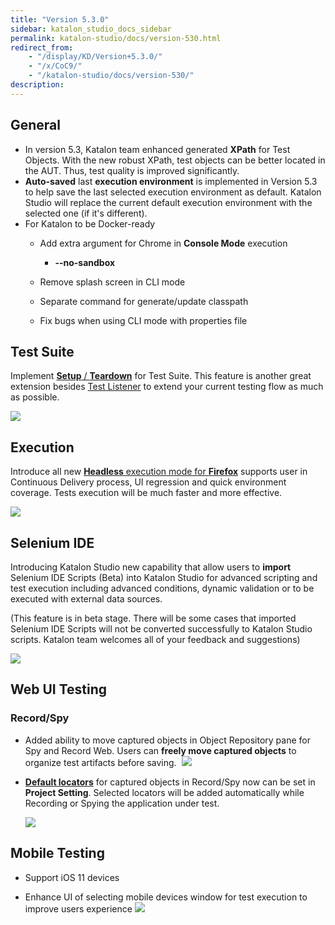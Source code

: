 ```yaml
---
title: "Version 5.3.0"
sidebar: katalon_studio_docs_sidebar
permalink: katalon-studio/docs/version-530.html
redirect_from:
    - "/display/KD/Version+5.3.0/"
    - "/x/CoC9/"
    - "/katalon-studio/docs/version-530/"
description:
---
```

General
-------

*   In version 5.3, Katalon team enhanced generated **XPath** for Test Objects. With the new robust XPath, test objects can be better located in the AUT. Thus, test quality is improved significantly. 
*   **Auto-saved** last **execution environment** is implemented in Version 5.3 to help save the last selected execution environment as default. Katalon Studio will replace the current default execution environment with the selected one (if it's different).
*   For Katalon to be Docker-ready
    *   Add extra argument for Chrome in **Console Mode** execution
        *   **--no-sandbox**
    *   Remove splash screen in CLI mode

    *   Separate command for generate/update classpath
    *   Fix bugs when using CLI mode with properties file

Test Suite
----------

Implement [**Setup** / **Teardown**](/pages/viewpage.action?pageId=12419091) for Test Suite. This feature is another great extension besides [Test Listener](/pages/viewpage.action?pageId=5126383) to extend your current testing flow as much as possible.

![](../../images/katalon-studio/docs/version-530/image2018-1-8-163A253A42.png)

Execution
---------

Introduce all new [**Headless** execution mode for **Firefox**](/katalon-studio/tutorials/headless-browsers-execution/)  supports user in Continuous Delivery process, UI regression and quick environment coverage. Tests execution will be much faster and more effective.

![](../../images/katalon-studio/docs/version-530/image2018-1-8-163A483A32.png)

Selenium IDE
------------

Introducing Katalon Studio new capability that allow users to **import** Selenium IDE Scripts (Beta) into Katalon Studio for advanced scripting and test execution including advanced conditions, dynamic validation or to be executed with external data sources. 

(This feature is in beta stage. There will be some cases that imported Selenium IDE Scripts will not be converted successfully to Katalon Studio scripts. Katalon team welcomes all of your feedback and suggestions)

![](../../images/katalon-studio/docs/version-530/image2018-1-22-103A363A19.png)

Web UI Testing
--------------

### Record/Spy

*   Added ability to move captured objects in Object Repository pane for Spy and Record Web. Users can **freely move captured objects** to organize test artifacts before saving. 
    ![](../../images/katalon-studio/docs/version-530/image2018-1-8-163A443A6.png)


*   **[Default locators](/x/MwDR)** for captured objects in Record/Spy now can be set in **Project Setting**. Selected locators will be added automatically while Recording or Spying the application under test.

    ![](../../images/katalon-studio/docs/version-530/image2018-1-25-163A563A26.png)

Mobile Testing
--------------

*   Support iOS 11 devices


*   Enhance UI of selecting mobile devices window for test execution to improve users experience
    ![](../../images/katalon-studio/docs/version-530/image2018-1-26-123A63A59.png)